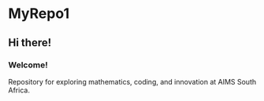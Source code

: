 # MyRepo1
## Hi there!
### Welcome!
Repository for exploring mathematics, coding, and innovation at AIMS South Africa.
